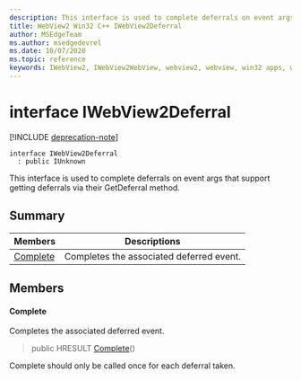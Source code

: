 ```yaml
---
description: This interface is used to complete deferrals on event args that support getting deferrals via their GetDeferral method.
title: WebView2 Win32 C++ IWebView2Deferral
author: MSEdgeTeam
ms.author: msedgedevrel
ms.date: 10/07/2020
ms.topic: reference
keywords: IWebView2, IWebView2WebView, webview2, webview, win32 apps, win32, edge
---
```


# interface IWebView2Deferral 

[!INCLUDE [deprecation-note](../includes/deprecation-note.md)]

```
interface IWebView2Deferral
  : public IUnknown
```

This interface is used to complete deferrals on event args that support getting deferrals via their GetDeferral method.

## Summary

 Members                        | Descriptions
--------------------------------|---------------------------------------------
[Complete](#complete) | Completes the associated deferred event.

## Members

#### Complete 

Completes the associated deferred event.

> public HRESULT [Complete](#complete)()

Complete should only be called once for each deferral taken.

